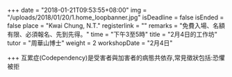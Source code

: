 +++
date = "2018-01-21T09:53:55+08:00"
img = "/uploads/2018/01/20/1.home_loopbanner.jpg"
isDeadline = false
isEnded = false
place = "Kwai Chung, N.T."
registerlink = ""
remarks = "免費入場、名額有限、必須報名、先到先得。"
time = "下午3至5時"
title = "2月4日的工作坊"
tutor = "周華山博士"
weight = 2
workshopDate = "2月4日"

+++
互累症(Codependency)是受害者與加害者的病態共依存,常見徵狀包括:恐懼被拒